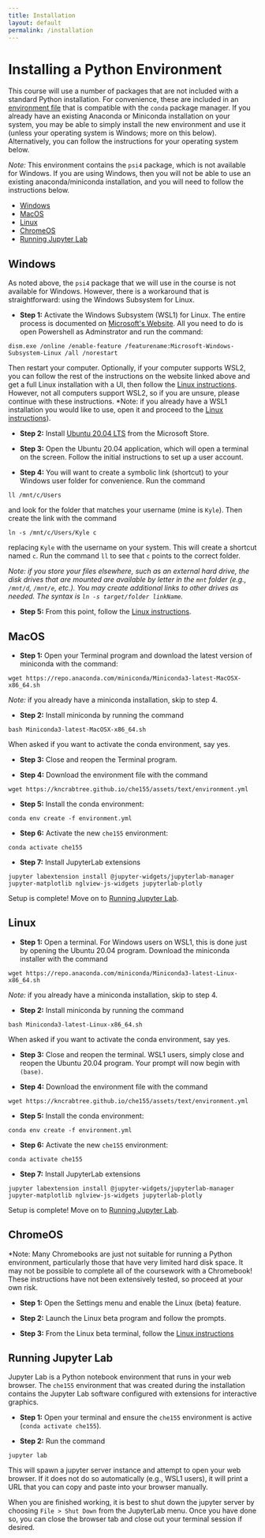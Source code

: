 ```yaml
---
title: Installation
layout: default
permalink: /installation
---
```


# Installing a Python Environment

This course will use a number of packages that are not included with a standard Python installation. For convenience, these are included in an [environment file]( {{site.baseurl}}/assets/text/environment.yml) that is compatible with the `conda` package manager. If you already have an existing Anaconda or Miniconda installation on your system, you may be able to simply install the new environment and use it (unless your operating system is Windows; more on this below). Alternatively, you can follow the instructions for your operating system below.

*Note:* This environment contains the `psi4` package, which is not available for Windows. If you are using Windows, then you will not be able to use an existing anaconda/miniconda installation, and you will need to follow the instructions below.

- [Windows](#windows)
- [MacOS](#macos)
- [Linux](#linux)
- [ChromeOS](#chromeos)
- [Running Jupyter Lab](#running-jupyter-lab)


## Windows

As noted above, the `psi4` package that we will use in the course is not available for Windows. However, there is a workaround that is straightforward: using the Windows Subsystem for Linux.

- **Step 1:** Activate the Windows Subsystem (WSL1) for Linux. The entire process is documented on [Microsoft's Website](https://docs.microsoft.com/en-us/windows/wsl/install-win10). All you need to do is open Powershell as Adminstrator and run the command:
```
dism.exe /online /enable-feature /featurename:Microsoft-Windows-Subsystem-Linux /all /norestart
```
Then restart your computer. Optionally, if your computer supports WSL2, you can follow the rest of the instructions on the website linked above and get a full Linux installation with a UI, then follow the [Linux instructions](#linux). However, not all computers support WSL2, so if you are unsure, please continue with these instructions.
*Note: if you already have a WSL1 installation you would like to use, open it and proceed to the [Linux instructions](#linux)).

- **Step 2:** Install [Ubuntu 20.04 LTS](https://www.microsoft.com/store/apps/9n6svws3rx71) from the Microsoft Store.

- **Step 3:** Open the Ubuntu 20.04 application, which will open a terminal on the screen. Follow the initial instructions to set up a user account.

- **Step 4:** You will want to create a symbolic link (shortcut) to your Windows user folder for convenience. Run the command
```
ll /mnt/c/Users
```
and look for the folder that matches your username (mine is `Kyle`). Then create the link with the command
```
ln -s /mnt/c/Users/Kyle c
```
replacing `Kyle` with the username on your system. This will create a shortcut named `c`. Run the command `ll` to see that `c` points to the correct folder.

*Note: if you store your files elsewhere, such as an external hard drive, the disk drives that are mounted are available by letter in the `mnt` folder (e.g., `/mnt/d`, `/mnt/e`, etc.). You may create additional links to other drives as needed. The syntax is `ln -s target/folder linkName`.*

- **Step 5:** From this point, follow the [Linux instructions](#linux).

## MacOS

- **Step 1:** Open your Terminal program and download the latest version of miniconda with the command:
```
wget https://repo.anaconda.com/miniconda/Miniconda3-latest-MacOSX-x86_64.sh
```
*Note:* if you already have a miniconda installation, skip to step 4.

- **Step 2:** Install miniconda by running the command
```
bash Miniconda3-latest-MacOSX-x86_64.sh
```
When asked if you want to activate the conda environment, say yes.

- **Step 3:** Close and reopen the Terminal program.

- **Step 4:** Download the environment file with the command
```
wget https://kncrabtree.github.io/che155/assets/text/environment.yml
```

- **Step 5:** Install the conda environment:
```
conda env create -f environment.yml
```

- **Step 6:** Activate the new `che155` environment:
```
conda activate che155
```

- **Step 7:** Install JupyterLab extensions
```
jupyter labextension install @jupyter-widgets/jupyterlab-manager jupyter-matplotlib nglview-js-widgets jupyterlab-plotly
```

Setup is complete! Move on to [Running Jupyter Lab](#running-jupyter-lab).

## Linux

- **Step 1:** Open a terminal. For Windows users on WSL1, this is done just by opening the Ubuntu 20.04 program. Download the miniconda installer with the command
```
wget https://repo.anaconda.com/miniconda/Miniconda3-latest-Linux-x86_64.sh
```
*Note:* if you already have a miniconda installation, skip to step 4.

- **Step 2:** Install miniconda by running the command
```
bash Miniconda3-latest-Linux-x86_64.sh
```
When asked if you want to activate the conda environment, say yes.

- **Step 3:** Close and reopen the terminal. WSL1 users, simply close and reopen the Ubuntu 20.04 program. Your prompt will now begin with `(base)`.

- **Step 4:** Download the environment file with the command
```
wget https://kncrabtree.github.io/che155/assets/text/environment.yml
```

- **Step 5:** Install the conda environment:
```
conda env create -f environment.yml
```

- **Step 6:** Activate the new `che155` environment:
```
conda activate che155
```

- **Step 7:** Install JupyterLab extensions
```
jupyter labextension install @jupyter-widgets/jupyterlab-manager jupyter-matplotlib nglview-js-widgets jupyterlab-plotly
```

Setup is complete! Move on to [Running Jupyter Lab](#running-jupyter-lab).


## ChromeOS

*Note: Many Chromebooks are just not suitable for running a Python environment, particularly those that have very limited hard disk space. It may not be possible to complete all of the coursework with a Chromebook! These instructions have not been extensively tested, so proceed at your own risk.

- **Step 1:** Open the Settings menu and enable the Linux (beta) feature.

- **Step 2:** Launch the Linux beta program and follow the prompts.

- **Step 3:** From the Linux beta terminal, follow the [Linux instructions](#linux)

## Running Jupyter Lab

Jupyter Lab is a Python notebook environment that runs in your web browser. The `che155` environment that was created during the installation contains the Jupyter Lab software configured with extensions for interactive graphics.

- **Step 1:** Open your terminal and ensure the `che155` environment is active (`conda activate che155`).

- **Step 2:** Run the command
```
jupyter lab
```
This will spawn a jupyter server instance and attempt to open your web browser. If it does not do so automatically (e.g., WSL1 users), it will print a URL that you can copy and paste into your browser manually.

When you are finished working, it is best to shut down the jupyter server by choosing `File > Shut Down` from the JupyterLab menu. Once you have done so, you can close the browser tab and close out your terminal session if desired.
